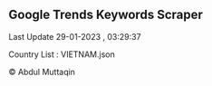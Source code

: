 

## Google Trends Keywords Scraper 
 
Last Update 29-01-2023 , 03:29:37

Country List :
VIETNAM.json



© Abdul Muttaqin 

